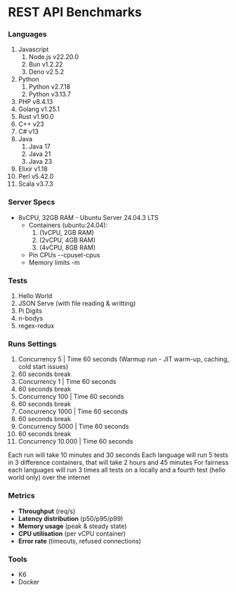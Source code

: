 # REST API Benchmarks
### Languages
1. Javascript
	1. Node.js v22.20.0
	2. Bun v1.2.22
	3. Deno v2.5.2
2. Python
	1. Python v2.7.18
	2. Python v3.13.7
3. PHP v8.4.13
4. Golang v1.25.1
5. Rust v1.90.0
6. C++ v23
7. C# v13
8. Java
	1. Java 17
	2. Java 21
	3. Java 23
9. Elixir v1.18
10. Perl v5.42.0
11. Scala v3.7.3
### Server Specs
-  8vCPU, 32GB RAM - Ubuntu Server 24.04.3 LTS
	- Containers (ubuntu:24.04):
		1. (1vCPU, 2GB RAM)
		2. (2vCPU, 4GB RAM)
		3. (4vCPU, 8GB RAM)
	- Pin CPUs --cpuset-cpus
	- Memory limits  -m
### Tests
1. Hello World
2. JSON Serve (with file reading & writting)
3. Pi Digits
4. n-bodys
5. regex-redux
### Runs Settings
1. Concurrency 5 | Time 60 seconds (Warmup run - JIT warm-up, caching, cold start issues)
2. 60 seconds break
3. Concurrency 1 | Time 60 seconds
4. 60 seconds break
5. Concurrency 100 | Time 60 seconds
6. 60 seconds break
7. Concurrency 1000 | Time 60 seconds
8. 60 seconds break
9. Concurrency 5000 | Time 60 seconds
10. 60 seconds break
11. Concurrency 10.000 | Time 60 seconds

Each run will take 10 minutes and 30 seconds
Each language will run 5 tests in 3 difference containers, that will take 2 hours and 45 minutes
For fairness each languages will run 3 times all tests on a locally and a fourth test (hello world only) over the internet
### Metrics
- **Throughput** (req/s)
- **Latency distribution** (p50/p95/p99)
- **Memory usage** (peak & steady state)
- **CPU utilisation** (per vCPU container)
- **Error rate** (timeouts, refused connections)
### Tools
- K6
- Docker
